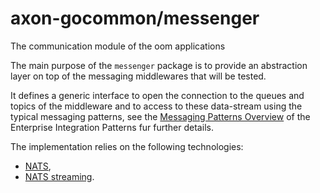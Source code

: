 axon-gocommon/messenger
=======================

The communication module of the oom applications

The main purpose of the `messenger` package is to provide an abstraction layer on top of the messaging middlewares that will be tested.

It defines a generic interface to open the connection to the queues and topics of the middleware and to access to these data-stream using the typical messaging patterns, see the [Messaging Patterns Overview](https://www.enterpriseintegrationpatterns.com/patterns/messaging/index.html) of the Enterprise Integration Patterns fur further details.

The implementation relies on the following technologies:
- [NATS](https://nats.io/),
- [NATS streaming](https://nats.io/download/nats-io/nats-streaming-server/).

